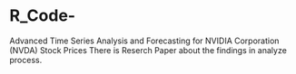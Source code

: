 # R_Code-
Advanced Time Series Analysis and Forecasting for NVIDIA Corporation (NVDA) Stock Prices
There is Reserch Paper about the findings in analyze process. 
